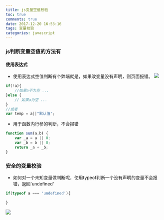 ```yaml
---
title: js变量空值校验
toc: true
comments: true
date: 2017-12-20 16:53:16
tags: 变量校验
categories: javascript
---
```


### js判断变量空值的方法有
#### 使用表达式
- 使用表达式空值判断有个弊端就是，如果改变量没有声明，则页面报错。
![](http://our9i4zgx.bkt.clouddn.com/Snip20171221_17.png)

```javascript
if(!a){
    //如果a不为空 ...
}else {
    // 如果a为空 ...
}
//或者
var temp = a||"默认值";
```
- 用于函数内行参的判断，不会报错
```javascript
function sum(a,b) {
    var _a = a || 0;
    var _b = b || 0;
    return _a + _b;
}
```
### 安全的变量校验
- 如何对一个未知变量做判断呢，使用typeof判断一个没有声明的变量不会报错，返回'undefined'
```javascript
if(typeof a === 'undefined'){
    
}
```
![](http://our9i4zgx.bkt.clouddn.com/Snip20171221_19.png)